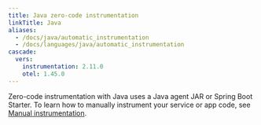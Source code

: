 ```yaml
---
title: Java zero-code instrumentation
linkTitle: Java
aliases:
  - /docs/java/automatic_instrumentation
  - /docs/languages/java/automatic_instrumentation
cascade:
  vers:
    instrumentation: 2.11.0
    otel: 1.45.0
---
```


Zero-code instrumentation with Java uses a Java agent JAR or Spring Boot
Starter. To learn how to manually instrument your service or app code, see
[Manual instrumentation](/docs/languages/java/instrumentation/).
